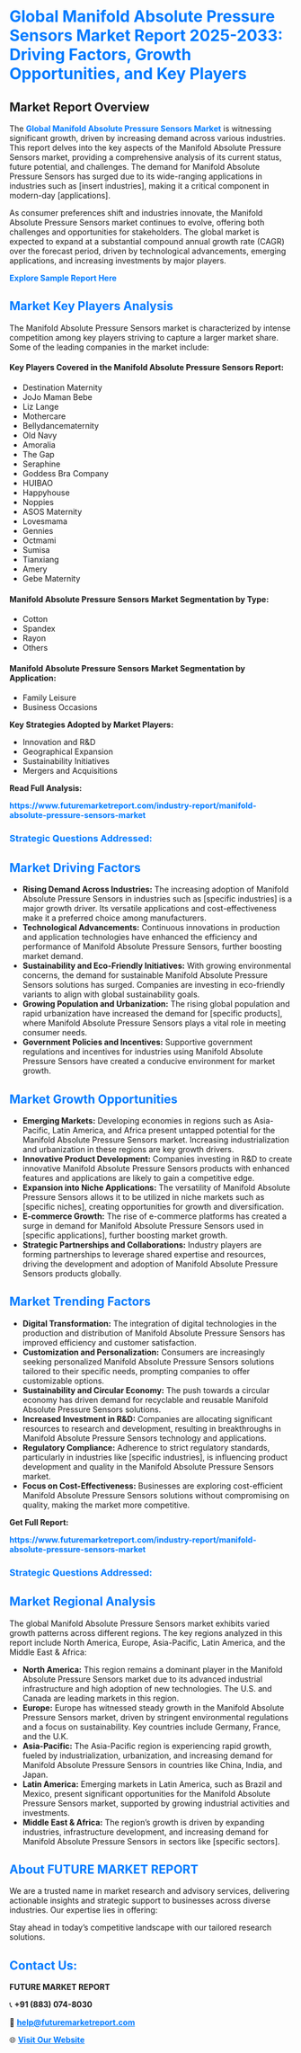 <h1 style="color: #007BFF;">Global Manifold Absolute Pressure Sensors Market Report 2025-2033: Driving Factors, Growth Opportunities, and Key Players</h1>

<section id="overview">
<h2>Market Report Overview</h2>
<p>The <a href="https://www.futuremarketreport.com/industry-report/manifold-absolute-pressure-sensors-market" style="color: #007BFF; text-decoration: none;"><strong>Global Manifold Absolute Pressure Sensors Market</strong></a> is witnessing significant growth, driven by increasing demand across various industries. This report delves into the key aspects of the Manifold Absolute Pressure Sensors market, providing a comprehensive analysis of its current status, future potential, and challenges. The demand for Manifold Absolute Pressure Sensors has surged due to its wide-ranging applications in industries such as [insert industries], making it a critical component in modern-day [applications].</p>
<p>As consumer preferences shift and industries innovate, the Manifold Absolute Pressure Sensors market continues to evolve, offering both challenges and opportunities for stakeholders. The global market is expected to expand at a substantial compound annual growth rate (CAGR) over the forecast period, driven by technological advancements, emerging applications, and increasing investments by major players.</p>
</section>

<section id="overview">
<p><a href="https://www.futuremarketreport.com/request-sample/reportId=76408" style="color: #007BFF; text-decoration: none;"><strong>Explore Sample Report Here</strong></a></p>
</section>

<section id="key-players">
<h2 style="color: #007BFF;">Market Key Players Analysis</h2>
<p>The Manifold Absolute Pressure Sensors market is characterized by intense competition among key players striving to capture a larger market share. Some of the leading companies in the market include:</p>
<h4>Key Players Covered in the Manifold Absolute Pressure Sensors Report:</h4>
<ul><li>Destination Maternity</li><li>JoJo Maman Bebe</li><li>Liz Lange</li><li>Mothercare</li><li>Bellydancematernity</li><li>Old Navy</li><li>Amoralia</li><li>The Gap</li><li>Seraphine</li><li>Goddess Bra Company</li><li>HUIBAO</li><li>Happyhouse</li><li>Noppies</li><li>ASOS Maternity</li><li>Lovesmama</li><li>Gennies</li><li>Octmami</li><li>Sumisa</li><li>Tianxiang</li><li>Amery</li><li>Gebe Maternity</li></ul>
<h4>Manifold Absolute Pressure Sensors Market Segmentation by Type:</h4>
<ul><li>Cotton</li><li>Spandex</li><li>Rayon</li><li>Others</li></ul>

<h4>Manifold Absolute Pressure Sensors Market Segmentation by Application:</h4>
<ul><li>Family Leisure</li><li>Business Occasions</li></ul>
<p><strong>Key Strategies Adopted by Market Players:</strong></p>
<ul>
<li>Innovation and R&D</li>
<li>Geographical Expansion</li>
<li>Sustainability Initiatives</li>
<li>Mergers and Acquisitions</li>
</ul>
</section>

<section>
<p><strong>Read Full Analysis: </strong></p><a href="https://www.futuremarketreport.com/industry-report/manifold-absolute-pressure-sensors-market" style="color: #007BFF; text-decoration: none;"><strong>https://www.futuremarketreport.com/industry-report/manifold-absolute-pressure-sensors-market</strong></a>
<h3 style="color: #007BFF;">Strategic Questions Addressed:</h3>
</section>

<section id="driving-factors">
<h2 style="color: #007BFF;">Market Driving Factors</h2>
<ul>
<li><strong>Rising Demand Across Industries:</strong> The increasing adoption of Manifold Absolute Pressure Sensors in industries such as [specific industries] is a major growth driver. Its versatile applications and cost-effectiveness make it a preferred choice among manufacturers.</li>
<li><strong>Technological Advancements:</strong> Continuous innovations in production and application technologies have enhanced the efficiency and performance of Manifold Absolute Pressure Sensors, further boosting market demand.</li>
<li><strong>Sustainability and Eco-Friendly Initiatives:</strong> With growing environmental concerns, the demand for sustainable Manifold Absolute Pressure Sensors solutions has surged. Companies are investing in eco-friendly variants to align with global sustainability goals.</li>
<li><strong>Growing Population and Urbanization:</strong> The rising global population and rapid urbanization have increased the demand for [specific products], where Manifold Absolute Pressure Sensors plays a vital role in meeting consumer needs.</li>
<li><strong>Government Policies and Incentives:</strong> Supportive government regulations and incentives for industries using Manifold Absolute Pressure Sensors have created a conducive environment for market growth.</li>
</ul>
</section>

<section id="growth-opportunities">
<h2 style="color: #007BFF;">Market Growth Opportunities</h2>
<ul>
<li><strong>Emerging Markets:</strong> Developing economies in regions such as Asia-Pacific, Latin America, and Africa present untapped potential for the Manifold Absolute Pressure Sensors market. Increasing industrialization and urbanization in these regions are key growth drivers.</li>
<li><strong>Innovative Product Development:</strong> Companies investing in R&D to create innovative Manifold Absolute Pressure Sensors products with enhanced features and applications are likely to gain a competitive edge.</li>
<li><strong>Expansion into Niche Applications:</strong> The versatility of Manifold Absolute Pressure Sensors allows it to be utilized in niche markets such as [specific niches], creating opportunities for growth and diversification.</li>
<li><strong>E-commerce Growth:</strong> The rise of e-commerce platforms has created a surge in demand for Manifold Absolute Pressure Sensors used in [specific applications], further boosting market growth.</li>
<li><strong>Strategic Partnerships and Collaborations:</strong> Industry players are forming partnerships to leverage shared expertise and resources, driving the development and adoption of Manifold Absolute Pressure Sensors products globally.</li>
</ul>
</section>

<section id="trending-factors">
<h2 style="color: #007BFF;">Market Trending Factors</h2>
<ul>
<li><strong>Digital Transformation:</strong> The integration of digital technologies in the production and distribution of Manifold Absolute Pressure Sensors has improved efficiency and customer satisfaction.</li>
<li><strong>Customization and Personalization:</strong> Consumers are increasingly seeking personalized Manifold Absolute Pressure Sensors solutions tailored to their specific needs, prompting companies to offer customizable options.</li>
<li><strong>Sustainability and Circular Economy:</strong> The push towards a circular economy has driven demand for recyclable and reusable Manifold Absolute Pressure Sensors solutions.</li>
<li><strong>Increased Investment in R&D:</strong> Companies are allocating significant resources to research and development, resulting in breakthroughs in Manifold Absolute Pressure Sensors technology and applications.</li>
<li><strong>Regulatory Compliance:</strong> Adherence to strict regulatory standards, particularly in industries like [specific industries], is influencing product development and quality in the Manifold Absolute Pressure Sensors market.</li>
<li><strong>Focus on Cost-Effectiveness:</strong> Businesses are exploring cost-efficient Manifold Absolute Pressure Sensors solutions without compromising on quality, making the market more competitive.</li>
</ul>
</section>

<section>
<p><strong>Get Full Report: </strong></p><a href="https://www.futuremarketreport.com/industry-report/manifold-absolute-pressure-sensors-market" style="color: #007BFF; text-decoration: none;"><strong>https://www.futuremarketreport.com/industry-report/manifold-absolute-pressure-sensors-market</strong></a>
<h3 style="color: #007BFF;">Strategic Questions Addressed:</h3>
</section>


<section id="regional-analysis">
<h2 style="color: #007BFF;">Market Regional Analysis</h2>
<p>The global Manifold Absolute Pressure Sensors market exhibits varied growth patterns across different regions. The key regions analyzed in this report include North America, Europe, Asia-Pacific, Latin America, and the Middle East & Africa:</p>
<ul>
<li><strong>North America:</strong> This region remains a dominant player in the Manifold Absolute Pressure Sensors market due to its advanced industrial infrastructure and high adoption of new technologies. The U.S. and Canada are leading markets in this region.</li>
<li><strong>Europe:</strong> Europe has witnessed steady growth in the Manifold Absolute Pressure Sensors market, driven by stringent environmental regulations and a focus on sustainability. Key countries include Germany, France, and the U.K.</li>
<li><strong>Asia-Pacific:</strong> The Asia-Pacific region is experiencing rapid growth, fueled by industrialization, urbanization, and increasing demand for Manifold Absolute Pressure Sensors in countries like China, India, and Japan.</li>
<li><strong>Latin America:</strong> Emerging markets in Latin America, such as Brazil and Mexico, present significant opportunities for the Manifold Absolute Pressure Sensors market, supported by growing industrial activities and investments.</li>
<li><strong>Middle East & Africa:</strong> The region’s growth is driven by expanding industries, infrastructure development, and increasing demand for Manifold Absolute Pressure Sensors in sectors like [specific sectors].</li>
</ul>
</section>

<footer>
<h2 style="color: #007BFF;">About FUTURE MARKET REPORT</h2>
<p>We are a trusted name in market research and advisory services, delivering actionable insights and strategic support to businesses across diverse industries. Our expertise lies in offering:</p>

<p>Stay ahead in today’s competitive landscape with our tailored research solutions.</p>

<h2 style="color: #007BFF;">Contact Us:</h2>
<p><strong>FUTURE MARKET REPORT</strong></p>
<p>📞 <strong>+91 (883) 074-8030</strong></p>
<p>📧 <strong><a href="mailto:help@futuremarketreport.com" style="color: #007BFF;">help@futuremarketreport.com</a></strong></p>
<p>🌐 <strong><a href="https://www.futuremarketreport.com/" style="color: #007BFF;">Visit Our Website</a></strong></p>
</footer>